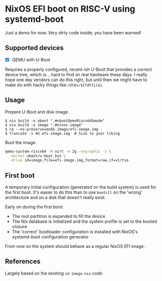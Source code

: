 # NixOS EFI boot on RISC-V using systemd-boot

Just a demo for now. Very dirty code inside; you have been warned!

## Supported devices

- [X] QEMU with U-Boot

Requires a properly configured, recent-ish U-Boot that provides a correct device tree, which is... hard to find on real hardware these days. I really hope one day vendors can do this right, but until then we might have to make do with hacky things like `/dtbs/${fdtfile}`.

## Usage

Prepare U-Boot and disk image:

```console
$ nix build -o uboot ".#ubootQemuRiscv64Smode"
$ nix build -o image ".#nixos-image"
$ cp --no-preserve=mode image/efi-image.img .
$ truncate -s 4G efi-image.img  # Size to your liking
```

Boot the image:

```bash
qemu-system-riscv64 -M virt -m 2g -nographic -s \
  -kernel uboot/u-boot.bin \
  -drive id=image,file=efi-image.img,format=raw,if=virtio
```

## First boot

A temporary initial configuration (generated on the build system) is used for the first boot. It's easier to do this than to use `bootctl` on the 'wrong' architecture and on a disk that doesn't really exist.

Early on during the first boot:

- The root partition is expanded to fill the device
- The Nix database is initialized and the system profile is set to the booted closure
- The 'correct' bootloader configuration is installed with NixOS's systemd-boot configuration generator

From now on the system should behave as a regular NixOS EFI image.

## References

Largely based on the existing `sd-image.nix` code.
